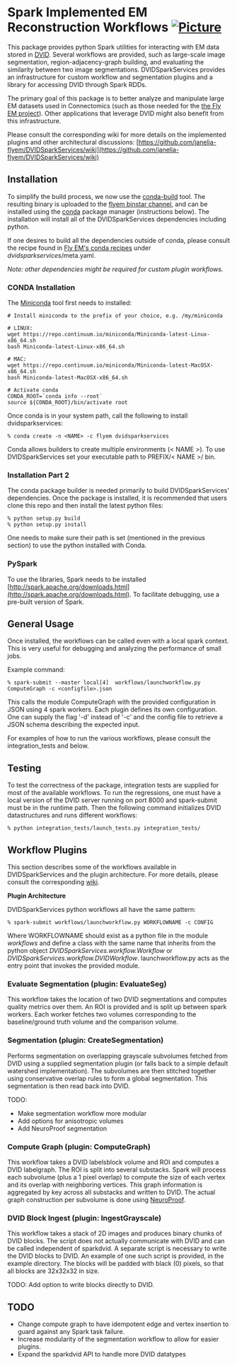 # Spark Implemented EM Reconstruction Workflows  [![Picture](https://raw.github.com/janelia-flyem/janelia-flyem.github.com/master/images/HHMI_Janelia_Color_Alternate_180x40.png)](http://www.janelia.org)

This package provides python Spark utilities for interacting with EM data stored in [DVID](https://github.com/janelia-flyem/dvid).
Several workflows are provided, such as large-scale image segmentation, region-adjacency-graph building, and evaluating the similarity between two image segmentations.  DVIDSparkServices provides an infrastructure for custom workflow and segmentation plugins and a library for accessing DVID through Spark RDDs.

The primary goal of this package is to better analyze and manipulate large EM datasets used in Connectomics (such as those needed for the [the Fly EM project](https://www.janelia.org/project-team/fly-em)).  Other applications that leverage DVID might also benefit from this infrastructure.

Please consult the corresponding wiki for more details on the implemented plugins and other architectural discussions: [https://github.com/janelia-flyem/DVIDSparkServices/wiki](https://github.com/janelia-flyem/DVIDSparkServices/wiki)

## Installation
To simplify the build process, we now use the [conda-build](http://conda.pydata.org/docs/build.html) tool.
The resulting binary is uploaded to the [flyem binstar channel](https://binstar.org/flyem),
and can be installed using the [conda](http://conda.pydata.org/) package manager (instructions below).  The installation
will install all of the DVIDSparkServices dependencies including python.

If one desires to build all the dependencies outside of conda, please consult the recipe found in [Fly EM's conda recipes](https://github.com/janelia-flyem/flyem-build-conda.git) under *dvidsparkservices*/meta.yaml.

*Note: other dependencies might be required for custom plugin workflows.*

### CONDA Installation
The [Miniconda](http://conda.pydata.org/miniconda.html) tool first needs to installed:

```
# Install miniconda to the prefix of your choice, e.g. /my/miniconda

# LINUX:
wget https://repo.continuum.io/miniconda/Miniconda-latest-Linux-x86_64.sh
bash Miniconda-latest-Linux-x86_64.sh

# MAC:
wget https://repo.continuum.io/miniconda/Miniconda-latest-MacOSX-x86_64.sh
bash Miniconda-latest-MacOSX-x86_64.sh

# Activate conda
CONDA_ROOT=`conda info --root`
source ${CONDA_ROOT}/bin/activate root
```
Once conda is in your system path, call the following to install dvidsparkservices:

    % conda create -n <NAME> -c flyem dvidsparkservices
    
Conda allows builders to create multiple environments (< NAME >).  To use DVIDSparkServices
set your executable path to PREFIX/< NAME >/ bin.

### Installation Part 2

The conda package builder is needed primarily to build DVIDSparkServices' dependencies.  Once the package is installed, it is recommended that users clone this repo and then install the latest python files:

    % python setup.py build
    % python setup.py install
    
One needs to make sure their path is set (mentioned in the previous section) to use the python installed with Conda.

### PySpark

To use the libraries, Spark needs to be installed [http://spark.apache.org/downloads.html](http://spark.apache.org/downloads.html).  To facilitate debugging, use
a pre-built version of Spark.

## General Usage

Once installed, the workflows can be called even with a local spark context.  This is very useful for debugging and analyzing the performance of small jobs.

Example command:

    % spark-submit --master local[4]  workflows/launchworkflow.py ComputeGraph -c <configfile>.json

This calls the module ComputeGraph with the provided configuration in JSON using 4 spark workers.  Each plugin defines its own configuration.
One can supply the flag '-d' instead of '-c' and the config file to retrieve a JSON schema describing the expected input.  

For examples of how to run the various workflows, please consult the integration_tests and below.

## Testing

To test the correctness of the package, integration tests are supplied for most of the available workflows.  To run the regressions, one must have a local version of the DVID server running on port 8000 and spark-submit must be in the runtime path.  Then the following command initializes DVID datastructures and runs different workflows:

    % python integration_tests/launch_tests.py integration_tests/

## Workflow Plugins

This section describes some of the workflows available in DVIDSparkServices and the plugin architecture.  For more details, please consult the corresponding [wiki](https://github.com/janelia-flyem/DVIDSparkServices/wiki).

**Plugin Architecture**

DVIDSparkServices python workflows all have the same pattern:

    % spark-submit workflows/launchworkflow.py WORKFLOWNAME -c CONFIG

Where WORKFLOWNAME should exist as a python file in the module *workflows* and define a class with the same name that inherits from
the python object *DVIDSparkServices.workflow.Workflow* or *DVIDSparkServices.workflow.DVIDWorkflow*.  launchworkflow.py acts as the entry point that invokes the provided module.

### Evaluate Segmentation (plugin: EvaluateSeg)

This workflow takes the location of two DVID segmentations and computes quality metrics over them.
An ROI is provided and is split up between spark workers.  Each worker fetches two volumes corresponding to the baseline/ground truth volume and
the comparison volume. 

### Segmentation (plugin: CreateSegmentation)

Performs segmentation on overlapping grayscale subvolumes fetched from DVID using a supplied segmentation plugin (or falls back to a simple default watershed implementation).  The subvolumes are then stitched together using conservative overlap rules to form a global segmentation.  This segmentation is then read back into DVID.

TODO:

* Make segmentation workflow more modular
* Add options for anisotropic volumes
* Add NeuroProof segmentation


### Compute Graph (plugin: ComputeGraph)

This workflow takes a DVID labelsblock volume and ROI and computes a DVID labelgraph.
The ROI is split into several substacks.  Spark will process each subvolume (plus a 1 pixel overlap)
to compute the size of each vertex and its overlap with neighboring vertices.  This graph information
is aggregated by key across all substacks and written to DVID.  The actual graph construction per subvolume is done
using [NeuroProof](https://github.com/janelia-flyem/NeuroProof).


### DVID Block Ingest (plugin: IngestGrayscale)

This workflow takes a stack of 2D images and produces binary chunks of DVID blocks.  The script does not
actually communicate with DVID and can be called independent of sparkdvid.
A separate script is necessary to write the DVID blocks to DVID.  An example of one such script is provided,
in the example directory.  The blocks will be padded with black (0) pixels, so that all blocks are 32x32x32
in size.

TODO: Add option to write blocks directly to DVID.

## TODO

* Change compute graph to have idempotent edge and vertex insertion to guard against any Spark task failure.
* Increase modularity of the segmentation workflow to allow for easier plugins.
* Expand the sparkdvid API to handle more DVID datatypes
